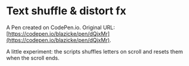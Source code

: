 # Text shuffle & distort fx

A Pen created on CodePen.io. Original URL: [https://codepen.io/blazicke/pen/dQjxMr](https://codepen.io/blazicke/pen/dQjxMr).

A little experiment: the scripts shuffles letters on scroll and resets them when the scroll ends.
